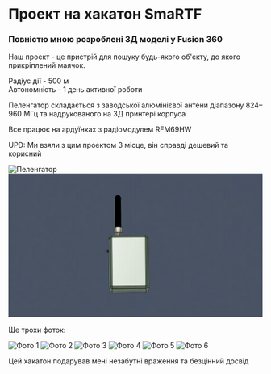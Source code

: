 # Проект на хакатон SmaRTF

### Повністю мною розроблені 3Д моделі у Fusion 360

Наш проект - це пристрій для пошуку будь-якого об'єкту, до якого прикріплений маячок.  
  
Радіус дії - 500 м  
Автономність - 1 день активної роботи
  
Пеленгатор складається з заводської алюмінієвої антени діапазону 824–960 МГц та надрукованого на 3Д принтері корпуса  

Все працює на ардуїнках з радіомодулем RFM69HW  

UPD: Ми взяли з цим проектом 3 місце, він справді дешевий та корисний

![Пеленгатор](animations/Пеленгатор.gif "Пеленгатор")
![Маячок](animations/Маячок.gif "Маячок")

Ще трохи фоток:

![Фото 1](photos/1.jpg)
![Фото 2](photos/3.jpg)
![Фото 3](photos/7.jpg)
![Фото 4](photos/4.jpg)
![Фото 5](photos/5.jpg)
![Фото 6](photos/6.jpg)

Цей хакатон подарував мені незабутні враження та безцінний досвід
